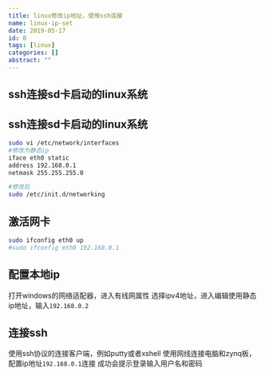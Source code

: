 ```yaml
---
title: linux修改ip地址，使用ssh连接
name: linux-ip-set
date: 2019-05-17
id: 0
tags: [linux]
categories: []
abstract: ""
---
```



## ssh连接sd卡启动的linux系统
<!--more-->


## ssh连接sd卡启动的linux系统<!--more-->

```bash
sudo vi /etc/network/interfaces
#修改为静态ip
iface eth0 static
address 192.168.0.1
netmask 255.255.255.0

#修改后
sudo /etc/init.d/networking
```

## 激活网卡

```bash
sudo ifconfig eth0 up
#sudo ifconfig eth0 192.168.0.1
```

## 配置本地ip

打开windows的网络适配器，进入有线网属性
选择ipv4地址，进入编辑使用静态ip地址，输入`192.168.0.2`

## 连接ssh

使用ssh协议的连接客户端，例如putty或者xshell
使用网线连接电脑和zynq板，配置ip地址`192.168.0.1`连接
成功会提示登录输入用户名和密码